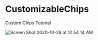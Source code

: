 # CustomizableChips
Custom Chips Tutorial

![Screen Shot 2020-10-28 at 12 54 14 AM](https://user-images.githubusercontent.com/29502126/97407967-ae2a7800-18b8-11eb-8f02-acc89d0bb192.png)
